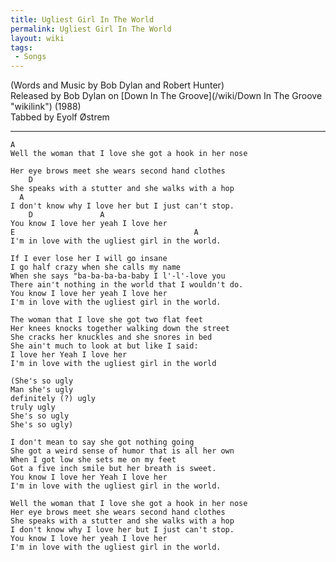 ```yaml
---
title: Ugliest Girl In The World
permalink: Ugliest Girl In The World
layout: wiki
tags:
 - Songs
---
```


(Words and Music by Bob Dylan and Robert Hunter)  
Released by Bob Dylan on [Down In The
Groove](/wiki/Down In The Groove "wikilink") (1988)  
Tabbed by Eyolf Østrem

* * * * *

    A
    Well the woman that I love she got a hook in her nose

    Her eye brows meet she wears second hand clothes
        D
    She speaks with a stutter and she walks with a hop
      A
    I don't know why I love her but I just can't stop.
        D               A
    You know I love her yeah I love her
    E                                        A
    I'm in love with the ugliest girl in the world.

    If I ever lose her I will go insane
    I go half crazy when she calls my name
    When she says "ba-ba-ba-ba-baby I l'-l'-love you
    There ain't nothing in the world that I wouldn't do.
    You know I love her yeah I love her
    I'm in love with the ugliest girl in the world.

    The woman that I love she got two flat feet
    Her knees knocks together walking down the street
    She cracks her knuckles and she snores in bed
    She ain't much to look at but like I said:
    I love her Yeah I love her
    I'm in love with the ugliest girl in the world

    (She's so ugly
    Man she's ugly
    definitely (?) ugly
    truly ugly
    She's so ugly
    She's so ugly)

    I don't mean to say she got nothing going
    She got a weird sense of humor that is all her own
    When I got low she sets me on my feet
    Got a five inch smile but her breath is sweet.
    You know I love her Yeah I love her
    I'm in love with the ugliest girl in the world.

    Well the woman that I love she got a hook in her nose
    Her eye brows meet she wears second hand clothes
    She speaks with a stutter and she walks with a hop
    I don't know why I love her but I just can't stop.
    You know I love her yeah I love her
    I'm in love with the ugliest girl in the world.
